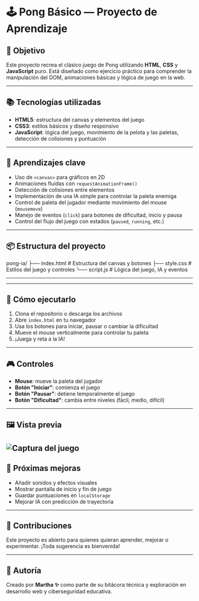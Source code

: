 # 🕹️ Pong Básico — Proyecto de Aprendizaje

## 🎯 Objetivo  
Este proyecto recrea el clásico juego de Pong utilizando **HTML**, **CSS** y **JavaScript** puro. Está diseñado como ejercicio práctico para comprender la manipulación del DOM, animaciones básicas y lógica de juego en la web.

---

## 📚 Tecnologías utilizadas  
- **HTML5**: estructura del canvas y elementos del juego  
- **CSS3**: estilos básicos y diseño responsivo  
- **JavaScript**: lógica del juego, movimiento de la pelota y las paletas, detección de colisiones y puntuación

---

## 🧠 Aprendizajes clave  
- Uso de `<canvas>` para gráficos en 2D  
- Animaciones fluidas con `requestAnimationFrame()`  
- Detección de colisiones entre elementos  
- Implementación de una IA simple para controlar la paleta enemiga  
- Control de paleta del jugador mediante movimiento del mouse (`mousemove`)  
- Manejo de eventos (`click`) para botones de dificultad, inicio y pausa  
- Control del flujo del juego con estados (`paused`, `running`, etc.)

---

## 📦 Estructura del proyecto
pong-ia/
 ├── index.html # Estructura del canvas y botones 
 ├── style.css # Estilos del juego y controles 
 └── script.js # Lógica del juego, IA y eventos


---


---

## 🚀 Cómo ejecutarlo  
1. Clona el repositorio o descarga los archivos  
2. Abre `index.html` en tu navegador  
3. Usa los botones para iniciar, pausar o cambiar la dificultad  
4. Mueve el mouse verticalmente para controlar tu paleta  
5. ¡Juega y reta a la IA!

---

## 🎮 Controles  
- **Mouse**: mueve la paleta del jugador  
- **Botón "Iniciar"**: comienza el juego  
- **Botón "Pausar"**: detiene temporalmente el juego  
- **Botón "Dificultad"**: cambia entre niveles (fácil, medio, difícil)

---

## 🖼️ Vista previa  
![Captura del juego](assets/imagen_pong.png)
---

## 🌱 Próximas mejoras  
- Añadir sonidos y efectos visuales  
- Mostrar pantalla de inicio y fin de juego  
- Guardar puntuaciones en `localStorage`  
- Mejorar IA con predicción de trayectoria

---

## 🤝 Contribuciones  
Este proyecto es abierto para quienes quieran aprender, mejorar o experimentar. ¡Toda sugerencia es bienvenida!

---

## 📌 Autoría  
Creado por **Martha ✨** como parte de su bitácora técnica y exploración en desarrollo web y ciberseguridad educativa.


